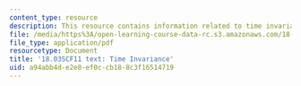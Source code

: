 ```yaml
---
content_type: resource
description: This resource contains information related to time invariance.
file: /media/https%3A/open-learning-course-data-rc.s3.amazonaws.com/18-03sc-differential-equations-fall-2011/a94abb4de2e8ef0ccb188c3f16514719_MIT18_03SCF11_s17_5text.pdf
file_type: application/pdf
resourcetype: Document
title: '18.03SCF11 text: Time Invariance'
uid: a94abb4d-e2e8-ef0c-cb18-8c3f16514719
---
```

